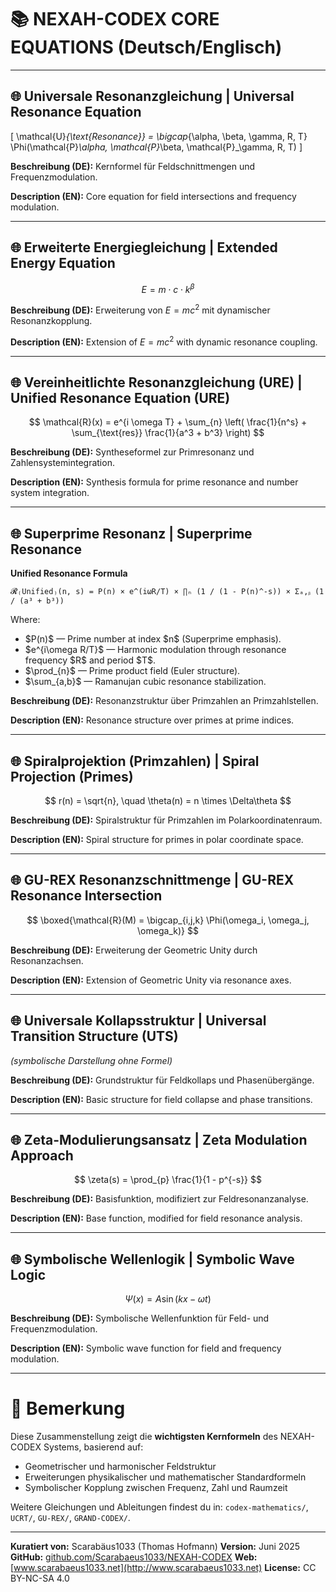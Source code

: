 # 📚 NEXAH-CODEX CORE EQUATIONS (Deutsch/Englisch)

---

## 🌐 Universale Resonanzgleichung | Universal Resonance Equation

\[
\mathcal{U}_{\text{Resonance}} = \bigcap_{\alpha, \beta, \gamma, R, T} \Phi(\mathcal{P}_\alpha, \mathcal{P}_\beta, \mathcal{P}_\gamma, R, T)
\]

**Beschreibung (DE):**
Kernformel für Feldschnittmengen und Frequenzmodulation.

**Description (EN):**
Core equation for field intersections and frequency modulation.

---

## 🌐 Erweiterte Energiegleichung | Extended Energy Equation

$$
E = m \cdot c \cdot k^\beta
$$

**Beschreibung (DE):**
Erweiterung von $E = mc^2$ mit dynamischer Resonanzkopplung.

**Description (EN):**
Extension of $E = mc^2$ with dynamic resonance coupling.

---

## 🌐 Vereinheitlichte Resonanzgleichung (URE) | Unified Resonance Equation (URE)

$$
\mathcal{R}(x) = e^{i \omega T} + \sum_{n} \left( \frac{1}{n^s} + \sum_{\text{res}} \frac{1}{a^3 + b^3} \right)
$$

**Beschreibung (DE):**
Syntheseformel zur Primresonanz und Zahlensystemintegration.

**Description (EN):**
Synthesis formula for prime resonance and number system integration.

---

## 🌐 Superprime Resonanz | Superprime Resonance

**Unified Resonance Formula**

`𝓡₍Unified₎(n, s) = P(n) × e^(iωR/T) × ∏ₙ (1 / (1 - P(n)^-s)) × Σₐ,ᵦ (1 / (a³ + b³))`

Where:

* \$P(n)\$ — Prime number at index \$n\$ (Superprime emphasis).
* \$e^{i\omega R/T}\$ — Harmonic modulation through resonance frequency \$R\$ and period \$T\$.
* \$\prod\_{n}\$ — Prime product field (Euler structure).
* \$\sum\_{a,b}\$ — Ramanujan cubic resonance stabilization.

**Beschreibung (DE):**
Resonanzstruktur über Primzahlen an Primzahlstellen.

**Description (EN):**
Resonance structure over primes at prime indices.

---

## 🌐 Spiralprojektion (Primzahlen) | Spiral Projection (Primes)

$$
r(n) = \sqrt{n}, \quad \theta(n) = n \times \Delta\theta
$$

**Beschreibung (DE):**
Spiralstruktur für Primzahlen im Polarkoordinatenraum.

**Description (EN):**
Spiral structure for primes in polar coordinate space.

---

## 🌐 GU-REX Resonanzschnittmenge | GU-REX Resonance Intersection

$$
\boxed{\mathcal{R}(M) = \bigcap_{i,j,k} \Phi(\omega_i, \omega_j, \omega_k)}
$$

**Beschreibung (DE):**
Erweiterung der Geometric Unity durch Resonanzachsen.

**Description (EN):**
Extension of Geometric Unity via resonance axes.

---

## 🌐 Universale Kollapsstruktur | Universal Transition Structure (UTS)

*(symbolische Darstellung ohne Formel)*

**Beschreibung (DE):**
Grundstruktur für Feldkollaps und Phasenübergänge.

**Description (EN):**
Basic structure for field collapse and phase transitions.

---

## 🌐 Zeta-Modulierungsansatz | Zeta Modulation Approach

$$
\zeta(s) = \prod_{p} \frac{1}{1 - p^{-s}}
$$

**Beschreibung (DE):**
Basisfunktion, modifiziert zur Feldresonanzanalyse.

**Description (EN):**
Base function, modified for field resonance analysis.

---

## 🌐 Symbolische Wellenlogik | Symbolic Wave Logic

$$
\Psi(x) = A \sin(kx - \omega t)
$$

**Beschreibung (DE):**
Symbolische Wellenfunktion für Feld- und Frequenzmodulation.

**Description (EN):**
Symbolic wave function for field and frequency modulation.

---

# 🌌 Bemerkung

Diese Zusammenstellung zeigt die **wichtigsten Kernformeln** des NEXAH-CODEX Systems, basierend auf:

* Geometrischer und harmonischer Feldstruktur
* Erweiterungen physikalischer und mathematischer Standardformeln
* Symbolischer Kopplung zwischen Frequenz, Zahl und Raumzeit

Weitere Gleichungen und Ableitungen findest du in:
`codex-mathematics/`, `UCRT/`, `GU-REX/`, `GRAND-CODEX/`.

---

**Kuratiert von:** Scarabäus1033 (Thomas Hofmann)
**Version:** Juni 2025
**GitHub:** [github.com/Scarabaeus1033/NEXAH-CODEX](https://github.com/Scarabaeus1033/NEXAH-CODEX)
**Web:** [www.scarabaeus1033.net](http://www.scarabaeus1033.net)
**License:** CC BY-NC-SA 4.0
